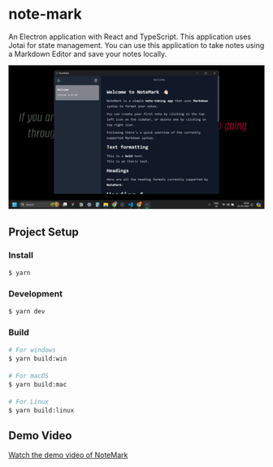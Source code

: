 # note-mark

An Electron application with React and TypeScript. This application uses Jotai for state management. You can use this application to take notes using a Markdown Editor and save your notes locally.

![NoteMark](image.png)

## Project Setup

### Install

```bash
$ yarn
```

### Development

```bash
$ yarn dev
```

### Build

```bash
# For windows
$ yarn build:win

# For macOS
$ yarn build:mac

# For Linux
$ yarn build:linux
```

## Demo Video

[Watch the demo video of NoteMark](https://drive.google.com/drive/folders/1qydR5J0gLFTK8jbpbNechkLTs2v45h0p?usp=sharing)
